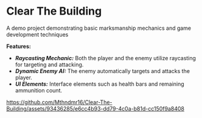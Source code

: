 # Clear The Building

 A demo project demonstrating basic marksmanship mechanics and game development techniques
 
****Features:****

* ***Raycasting Mechanic:*** Both the player and the enemy utilize raycasting for targeting and attacking.
* ***Dynamic Enemy AI:*** The enemy automatically targets and attacks the player.
* ***UI Elements:*** Interface elements such as health bars and remaining ammunition count.




https://github.com/Mthndmr16/Clear-The-Building/assets/93436285/e6cc4b93-dd79-4c0a-b81d-cc150f9a8408



